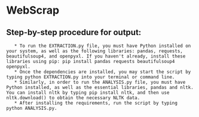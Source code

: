 # WebScrap

## Step-by-step procedure for output:

       * To run the EXTRACTION.py file, you must have Python installed on your system, as well as the following libraries: pandas, requests, beautifulsoup4, and openpyxl. If you haven't already, install these libraries using pip: pip install pandas requests beautifulsoup4 openpyxl.
       * Once the dependencies are installed, you may start the script by typing python EXTRACTION.py into your terminal or command line.
       * Similarly, in order to run the ANALYSIS.py file, you must have Python installed, as well as the essential libraries, pandas and nltk. You can install nltk by typing pip install nltk, and then use nltk.download() to obtain the necessary NLTK data.
       * After installing the requirements, run the script by typing python ANALYSIS.py.
